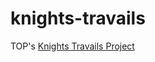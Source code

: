 # knights-travails
TOP's [Knights Travails Project](https://www.theodinproject.com/lessons/ruby-knights-travails)

